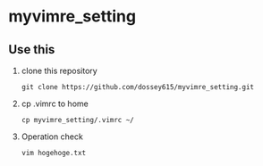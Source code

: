 # myvimre_setting
## Use this
1. clone this repository  
  
    `git clone https://github.com/dossey615/myvimre_setting.git`  
  
2. cp .vimrc to home  
  
    `cp myvimre_setting/.vimrc ~/`  
  
3. Operation check  
  
    `vim hogehoge.txt`
